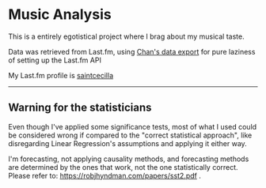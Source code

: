 # Music Analysis

This is a entirely egotistical project where I brag about my musical taste.


Data was retrieved from Last.fm, using [Chan's data export](https://mainstream.ghan.nl/export.)  for pure laziness of setting up the Last.fm API


My Last.fm profile is [saintcecilla](https://www.last.fm/user/saintcecilla)

___
## Warning for the statisticians
Even though I've applied some significance tests, most of what I used could be considered wrong if compared to the "correct statistical approach", like disregarding Linear Regression's assumptions and applying it either way.

I'm forecasting, not applying causality methods, and forecasting methods are determined by the ones that work, not the one statistically correct.
Please refer to: https://robjhyndman.com/papers/sst2.pdf .